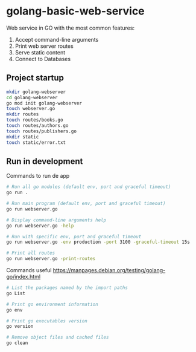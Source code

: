 # golang-basic-web-service

Web service in GO with the most common features:

1. Accept command-line arguments
2. Print web server routes
3. Serve static content
4. Connect to Databases

## Project startup

```bash
mkdir golang-webserver
cd golang-webserver
go mod init golang-webserver
touch webserver.go
mkdir routes
touch routes/books.go
touch routes/authors.go
touch routes/publishers.go
mkdir static
touch static/error.txt
```

## Run in development

Commands to run de app

```bash
# Run all go modules (default env, port and graceful timeout)
go run .

# Run main program (default env, port and graceful timeout)
go run webserver.go

# Display command-line arguments help
go run webserver.go -help

# Run with specific env, port and graceful timeout
go run webserver.go -env production -port 3100 -graceful-timeout 15s

# Print all routes
go run webserver.go -print-routes
```

Commands useful
<https://manpages.debian.org/testing/golang-go/index.html>

```bash
# List the packages named by the import paths
go List

# Print go environment information
go env

# Print go executables version
go version

# Remove object files and cached files
go clean
```
